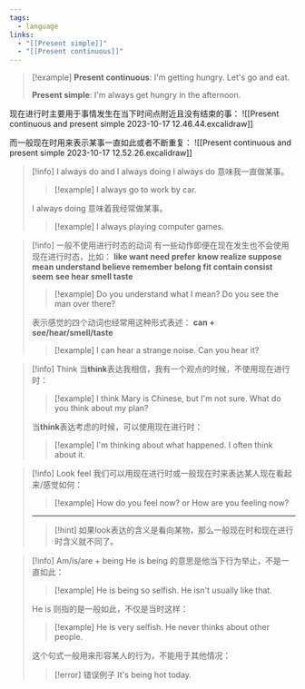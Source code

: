 ```yaml
---
tags:
  - language
links:
  - "[[Present simple]]"
  - "[[Present continuous]]"
---
```

> [!example]
> **Present continuous**:
> I'm getting hungry. Let's go and eat.
> 
> **Present simple**:
> I'm always get hungry in the afternoon.

现在进行时主要用于事情发生在当下时间点附近且没有结束的事：
![[Present continuous and present simple 2023-10-17 12.46.44.excalidraw]]

而一般现在时用来表示某事一直如此或者不断重复：
![[Present continuous and present simple 2023-10-17 12.52.26.excalidraw]]

> [!info] I always do and I always doing
> I always do 意味我一直做某事。
> > [!example]
> > I always go to work by car.
> 
> I always doing 意味着我经常做某事。
> > [!example]
> > I always playing computer games.

> [!info] 一般不使用进行时态的动词
> 有一些动作即便在现在发生也不会使用现在进行时态，比如：
> **like want need prefer**
> **know realize suppose mean understand believe remember**
> **belong fit contain consist seem**
> **see hear smell taste**
> > [!example]
> > Do you understand what I mean?
> > Do you see the man over there?
> 
> 表示感觉的四个动词也经常用这种形式表述：
> **can + see/hear/smell/taste**
> > [!example]
> > I can hear a strange noise. Can you hear it?

> [!info] Think
> 当**think**表达我相信，我有一个观点的时候，不使用现在进行时：
> > [!example]
> > I think Mary is Chinese, but I'm not sure.
> > What do you think about my plan?
> 
> 当**think**表达考虑的时候，可以使用现在进行时：
> > [!example]
> > I'm thinking about what happened. I often think about it.

> [!info] Look feel
> 我们可以用现在进行时或一般现在时来表达某人现在看起来/感觉如何：
> > [!example]
> > How do you feel now? or How are you feeling now?
> ---
> > [!hint]
> > 如果look表达的含义是看向某物，那么一般现在时和现在进行时含义就不同了。

> [!info] Am/is/are + being
> He is being 的意思是他当下行为举止，不是一直如此：
> > [!example]
> > He is being so selfish. He isn't usually like that.
> 
> He is 则指的是一般如此，不仅是当时这样：
> > [!example]
> > He is very selfish. He never thinks about other people.
> 
> 这个句式一般用来形容某人的行为，不能用于其他情况：
> > [!error] 错误例子
> > It's being hot today.